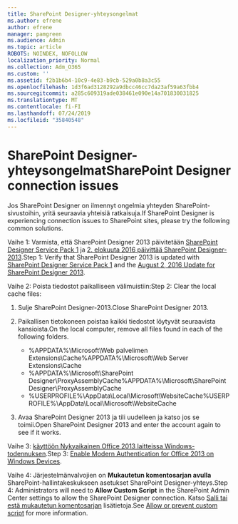 ```yaml
---
title: SharePoint Designer-yhteysongelmat
ms.author: efrene
author: efrene
manager: pamgreen
ms.audience: Admin
ms.topic: article
ROBOTS: NOINDEX, NOFOLLOW
localization_priority: Normal
ms.collection: Adm_O365
ms.custom: ''
ms.assetid: f2b1b6b4-10c9-4e83-b9cb-529a0b8a3c55
ms.openlocfilehash: 1d3f6ad3128292a9dbcc46cc7da23af59a63fbb4
ms.sourcegitcommit: a285c609319ade038461e090e14a701830031825
ms.translationtype: MT
ms.contentlocale: fi-FI
ms.lasthandoff: 07/24/2019
ms.locfileid: "35840548"
---
```

# <a name="sharepoint-designer-connection-issues"></a><span data-ttu-id="5583c-102">SharePoint Designer-yhteysongelmat</span><span class="sxs-lookup"><span data-stu-id="5583c-102">SharePoint Designer connection issues</span></span> 

<span data-ttu-id="5583c-103">Jos SharePoint Designer on ilmennyt ongelmia yhteyden SharePoint-sivustoihin, yritä seuraavia yhteisiä ratkaisuja.</span><span class="sxs-lookup"><span data-stu-id="5583c-103">If SharePoint Designer is experiencing connection issues to SharePoint sites, please try the following common solutions.</span></span>

<span data-ttu-id="5583c-104">Vaihe 1: Varmista, että SharePoint Designer 2013 päivitetään [SharePoint Designer Service Pack 1](https://support.microsoft.com/help/2817441/description-of-microsoft-sharepoint-designer-2013-service-pack-1-sp1) ja [2. elokuuta 2016 päivittää SharePoint Designer-2013](https://support.microsoft.com/help/3114721/august-2-2016-update-for-sharepoint-designer-2013-kb3114721).</span><span class="sxs-lookup"><span data-stu-id="5583c-104">Step 1: Verify that SharePoint Designer 2013 is updated with [SharePoint Designer Service Pack 1](https://support.microsoft.com/help/2817441/description-of-microsoft-sharepoint-designer-2013-service-pack-1-sp1) and the [August 2, 2016 Update for SharePoint Designer 2013](https://support.microsoft.com/help/3114721/august-2-2016-update-for-sharepoint-designer-2013-kb3114721).</span></span>



<span data-ttu-id="5583c-105">Vaihe 2: Poista tiedostot paikalliseen välimuistiin:</span><span class="sxs-lookup"><span data-stu-id="5583c-105">Step 2: Clear the local cache files:</span></span>

1. <span data-ttu-id="5583c-106">Sulje SharePoint Designer-2013.</span><span class="sxs-lookup"><span data-stu-id="5583c-106">Close SharePoint Designer 2013.</span></span>

2. <span data-ttu-id="5583c-107">Paikallisen tietokoneen poistaa kaikki tiedostot löytyvät seuraavista kansioista.</span><span class="sxs-lookup"><span data-stu-id="5583c-107">On the local computer, remove all files found in each of the following folders.</span></span>

    - <span data-ttu-id="5583c-108">%APPDATA%\Microsoft\Web palvelimen Extensions\Cache</span><span class="sxs-lookup"><span data-stu-id="5583c-108">%APPDATA%\Microsoft\Web Server Extensions\Cache</span></span>
    - <span data-ttu-id="5583c-109">%APPDATA%\Microsoft\SharePoint Designer\ProxyAssemblyCache</span><span class="sxs-lookup"><span data-stu-id="5583c-109">%APPDATA%\Microsoft\SharePoint Designer\ProxyAssemblyCache</span></span>
    - <span data-ttu-id="5583c-110">%USERPROFILE%\AppData\Local\Microsoft\WebsiteCache</span><span class="sxs-lookup"><span data-stu-id="5583c-110">%USERPROFILE%\AppData\Local\Microsoft\WebsiteCache</span></span>

3. <span data-ttu-id="5583c-111">Avaa SharePoint Designer 2013 ja tili uudelleen ja katso jos se toimii.</span><span class="sxs-lookup"><span data-stu-id="5583c-111">Open SharePoint Designer 2013 and enter the account again to see if it works.</span></span>

<span data-ttu-id="5583c-112">Vaihe 3: [käyttöön Nykyaikainen Office 2013 laitteissa Windows-todennuksen](https://docs.microsoft.com/office365/admin/security-and-compliance/enable-modern-authentication?redirectSourcePath=/article/Enable-Modern-Authentication-for-Office-2013-on-Windows-devices-7dc1c01a-090f-4971-9677-f1b192d6c910&view=o365-worldwide).</span><span class="sxs-lookup"><span data-stu-id="5583c-112">Step 3: [Enable Modern Authentication for Office 2013 on Windows Devices](https://docs.microsoft.com/office365/admin/security-and-compliance/enable-modern-authentication?redirectSourcePath=/article/Enable-Modern-Authentication-for-Office-2013-on-Windows-devices-7dc1c01a-090f-4971-9677-f1b192d6c910&view=o365-worldwide).</span></span>

<span data-ttu-id="5583c-113">Vaihe 4: Järjestelmänvalvojien on **Mukautetun komentosarjan avulla** SharePoint-hallintakeskukseen asetukset SharePoint Designer-yhteys.</span><span class="sxs-lookup"><span data-stu-id="5583c-113">Step 4: Administrators will need to **Allow Custom Script** in the SharePoint Admin Center settings to allow the SharePoint Designer connection.</span></span> <span data-ttu-id="5583c-114">Katso [Salli tai estä mukautetun komentosarjan](https://docs.microsoft.com/sharepoint/allow-or-prevent-custom-script) lisätietoja.</span><span class="sxs-lookup"><span data-stu-id="5583c-114">See [Allow or prevent custom script](https://docs.microsoft.com/sharepoint/allow-or-prevent-custom-script) for more information.</span></span>


